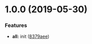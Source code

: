 # 1.0.0 (2019-05-30)


### Features

* **all:** init ([8379aee](https://github.com/ZoneLabyrinth/my-cli/commit/8379aee))



